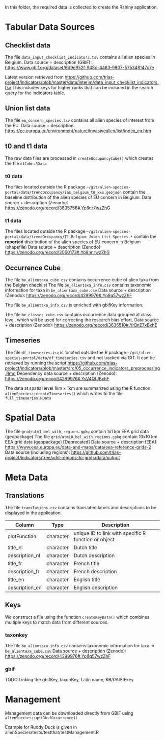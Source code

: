 
In this folder, the required data is collected to create the Rshiny application.

# Tabular Data Sources

## Checklist data

The file `data_input_checklist_indicators.tsv` contains all alien species in Belgium.
Data source + description (GBIF): https://www.gbif.org/dataset/6d9e952f-948c-4483-9807-575348147c7e

Latest version retrieved from https://github.com/trias-project/indicators/blob/master/data/interim/data_input_checklist_indicators.tsv
This includes keys for higher ranks that can be included in the search query for the indicators table.

## Union list data

The file `eu_concern_species.tsv` contains all alien species of interest from the EU.
Data source + description: https://ec.europa.eu/environment/nature/invasivealien/list/index_en.htm

## t0 and t1 data

The raw data files are processed in `createOccupancyCube()` which creates the file `dfCube.RData`

### t0 data

The files located outside the R package `~/git/alien-species-portal/data/trendOccupancy/ias_belgium_t0_xxx.geojson` 
contain the baseline distribution of the alien species of EU concern in Belgium.
Data source + description (Zenodo): https://zenodo.org/record/3835756#.Yp8nr7wzZhG

### t1 data

The files located outside the R package `~/git/alien-species-portal/data/trendOccupancy/T1_Belgium_Union_List_Species.*`
contain the **reported** distribution of the alien species of EU concern in Belgium (shapefile)
Data source + description (Zenodo): https://zenodo.org/record/3060173#.Yp8nnrwzZhG

## Occurrence Cube

The file `be_alientaxa_cube.csv` contains occurrence cube of alien taxa from the Belgian checklist
The file `be_alientaxa_info.csv` contains taxonomic information for taxa in `be_alientaxa_cube.csv`
Data source + description (Zenodo): https://zenodo.org/record/4299976#.Yp8q57wzZhF

The file `be_alientaxa_info.csv` is enriched with gbifKey information.

The file `be_classes_cube.csv` contains occurrence data grouped at class level, which will be used for correcting the research bias effort. 
Data source + description (Zenodo): https://zenodo.org/record/3635510#.YrBnE7xBxhE

## Timeseries

The file `df_timeseries.tsv` is located outside the R package `~/git/alien-species-portal/data/df_timeseries.tsv` and not tracked via GIT. 
It can be retrieved by running the script https://github.com/trias-project/indicators/blob/master/src/05_occurrence_indicators_preprocessing.Rmd
Dependency data source + description (Zenodo): https://zenodo.org/record/4299976#.YsV4QtJBxhF

The data at spatial level 1km x 1km are summarized using the R function `alienSpecies::createTimeseries()` which writes to the file `full_timeseries.RData`

# Spatial Data

The file `grid/utm1_bel_with_regions.gpkg` contain 1x1 km EEA grid data (geopackage)
The file `grid/utm10_bel_with_regions.gpkg` contain 10x10 km EEA grid data (geopackage)
[Deprecated] Data source + description (EEA): https://www.eea.europa.eu/data-and-maps/data/eea-reference-grids-2
Data source (including regions): https://github.com/trias-project/indicators/tree/add-regions-to-grids/data/output 

# Meta Data

## Translations

The file `translations.csv` contains translated labels and descriptions to be displayed in the application.

| Column                       | Type          | Description                                          |
| ---------------------------- | ------------- | ---------------------------------------------------- |
| plotFunction                 | character     | unique ID to link with specific R function or object |
| title_nl                     | character     | Dutch title                                          |
| description_nl               | character     | Dutch description                                    |
| title_fr                     | character     | French title                                         |
| description_fr               | character     | French description                                   |
| title_en                     | character     | English title                                        |
| description_en               | character     | English description                                  |


## Keys

We construct a file using the function `createKeyData()` which combines multiple keys to match data from different sources.

### taxonkey

The file `be_alientaxa_info.csv` contains taxonomic information for taxa in `be_alientaxa_cube.csv`
Data source + description (Zenodo): https://zenodo.org/record/4299976#.Yp8q57wzZhF

### gbif

TODO Linking the gbifKey, taxonKey, Latin name, KB/DAISIEkey 

# Management

Management data can be downloaded directly from GBIF using `alienSpecies::getGbifOccurrence()`

Example for Ruddy Duck is given in alienSpecies/tests/testthat/testManagement.R









